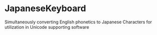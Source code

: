 # JapaneseKeyboard
Simultaneously converting English phonetics to Japanese Characters for utilization in Unicode supporting software
